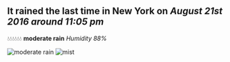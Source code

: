 ## It rained the last time in New York on *August 21st 2016 around 11:05 pm*
💧💧💧💧💧💧  **moderate rain** *Humidity 88%*

![moderate rain](http://openweathermap.org/img/w/10n.png) ![mist](http://openweathermap.org/img/w/50n.png)
